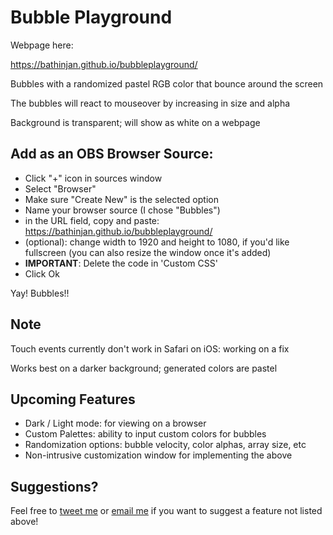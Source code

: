# Bubble Playground
Webpage here:

https://bathinjan.github.io/bubbleplayground/

Bubbles with a randomized pastel RGB color that bounce around the screen

The bubbles will react to mouseover by increasing in size and alpha

Background is transparent; will show as white on a webpage

## Add as an OBS Browser Source:
 - Click "+" icon in sources window
 - Select "Browser"
 - Make sure "Create New" is the selected option
 - Name your browser source (I chose "Bubbles")
 - in the URL field, copy and paste: https://bathinjan.github.io/bubbleplayground/
 - (optional): change width to 1920 and height to 1080, if you'd like fullscreen (you can also resize the window once it's added)
 - **IMPORTANT**: Delete the code in 'Custom CSS'
 - Click Ok

Yay! Bubbles!!

## Note
Touch events currently don't work in Safari on iOS: working on a fix

Works best on a darker background; generated colors are pastel

## Upcoming Features
 - Dark / Light mode: for viewing on a browser
 - Custom Palettes: ability to input custom colors for bubbles
 - Randomization options: bubble velocity, color alphas, array size, etc
 - Non-intrusive customization window for implementing the above

## Suggestions?
Feel free to [tweet me](https://twitter.com/bathinjan_) or [email me](mailto:bathinjan@gmail.com) if you want to suggest a feature not listed above!
